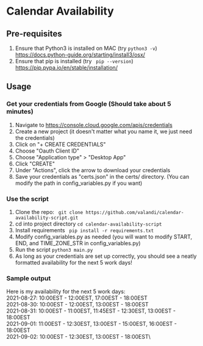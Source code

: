 # Calendar Availability

## Pre-requisites 
1. Ensure that Python3 is installed on MAC (try ``` python3 -v ```)
https://docs.python-guide.org/starting/install3/osx/
2. Ensure that pip is installed (try ``` pip --version```)
https://pip.pypa.io/en/stable/installation/

## Usage
### Get your credentials from Google (Should take about 5 minutes)
1. Navigate to https://console.cloud.google.com/apis/credentials
1. Create a new project (it doesn't matter what you name it, we just need the credentials)
1. Click on "+ CREATE CREDENTIALS"
1. Choose "Oauth Client ID"
1. Choose "Application type" > "Desktop App"
1. Click "CREATE"
1. Under "Actions", click the arrow to download your credentials
1. Save your credentials as "certs.json" in the certs/ directory. (You can modify the path in config_variables.py if you want)

### Use the script
1. Clone the repo:
``` git clone https://github.com/valandi/calendar-availability-script.git```
2. cd into project directory
``` cd calendar-availability-script ```
3. Install requirements
``` pip install -r requirements.txt```
4. Modify config_variables.py as needed (you will want to modify START, END, and TIME_ZONE_STR in config_variables.py)
5. Run the script
``` python3 main.py ```
6. As long as your credentials are set up correctly, you should see a neatly formatted availability for the next 5 work days!

### Sample output

Here is my availability for the next 5 work days:\
2021-08-27: 10:00EST - 12:00EST, 17:00EST - 18:00EST\
2021-08-30: 10:00EST - 12:00EST, 13:00EST - 18:00EST\
2021-08-31: 10:00EST - 11:00EST, 11:45EST - 12:30EST, 13:00EST - 18:00EST\
2021-09-01: 11:00EST - 12:30EST, 13:00EST - 15:00EST, 16:00EST - 18:00EST\
2021-09-02: 10:00EST - 12:30EST, 13:00EST - 18:00EST\

